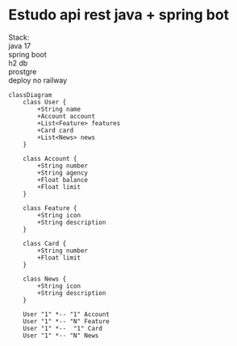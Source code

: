# Estudo api rest java + spring bot

Stack: <br />
java 17 <br />
spring boot <br />
h2 db <br />
prostgre <br />
deploy no railway <br />

```mermaid
classDiagram
    class User {
        +String name
        +Account account
        +List<Feature> features
        +Card card
        +List<News> news
    }

    class Account {
        +String number
        +String agency
        +Float balance
        +Float limit
    }

    class Feature {
        +String icon
        +String description
    }

    class Card {
        +String number
        +Float limit
    }

    class News {
        +String icon
        +String description
    }

    User "1" *-- "1" Account
    User "1" *-- "N" Feature
    User "1" *--  "1" Card
    User "1" *-- "N" News
```
